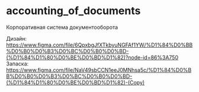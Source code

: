 # accounting_of_documents
Корпоративная система документооборота

Дизайн:
https://www.figma.com/file/6QpxbgJfXTkbyuNGFAf1YW/%D1%84%D0%BB%D0%B0%D0%B3%D0%BC%D0%B0%D0%BD-(%D1%84%D1%80%D0%BE%D0%BD%D1%82)?node-id=86%3A750
Запаска: https://www.figma.com/file/NaV49sbCCN1eeJ0MNhsa5c/%D1%84%D0%BB%D0%B0%D0%B3%D0%BC%D0%B0%D0%BD-(%D1%84%D1%80%D0%BE%D0%BD%D1%82)-(Copy)

